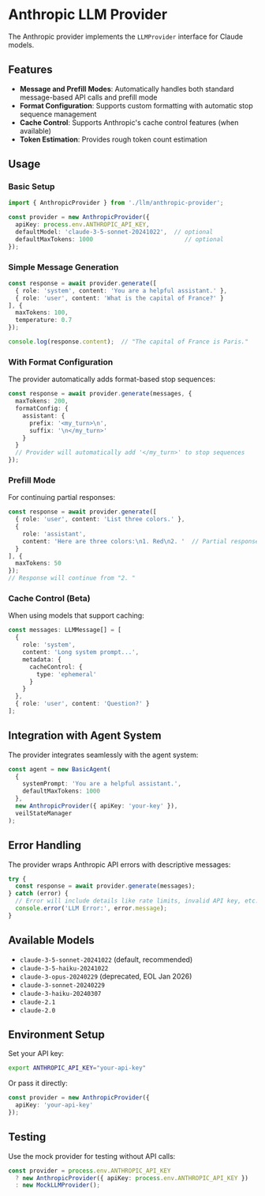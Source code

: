 # Anthropic LLM Provider

The Anthropic provider implements the `LLMProvider` interface for Claude models.

## Features

- **Message and Prefill Modes**: Automatically handles both standard message-based API calls and prefill mode
- **Format Configuration**: Supports custom formatting with automatic stop sequence management
- **Cache Control**: Supports Anthropic's cache control features (when available)
- **Token Estimation**: Provides rough token count estimation

## Usage

### Basic Setup

```typescript
import { AnthropicProvider } from './llm/anthropic-provider';

const provider = new AnthropicProvider({
  apiKey: process.env.ANTHROPIC_API_KEY,
  defaultModel: 'claude-3-5-sonnet-20241022',  // optional
  defaultMaxTokens: 1000                          // optional
});
```

### Simple Message Generation

```typescript
const response = await provider.generate([
  { role: 'system', content: 'You are a helpful assistant.' },
  { role: 'user', content: 'What is the capital of France?' }
], {
  maxTokens: 100,
  temperature: 0.7
});

console.log(response.content);  // "The capital of France is Paris."
```

### With Format Configuration

The provider automatically adds format-based stop sequences:

```typescript
const response = await provider.generate(messages, {
  maxTokens: 200,
  formatConfig: {
    assistant: {
      prefix: '<my_turn>\n',
      suffix: '\n</my_turn>'
    }
  }
  // Provider will automatically add '</my_turn>' to stop sequences
});
```

### Prefill Mode

For continuing partial responses:

```typescript
const response = await provider.generate([
  { role: 'user', content: 'List three colors.' },
  { 
    role: 'assistant', 
    content: 'Here are three colors:\n1. Red\n2. '  // Partial response
  }
], {
  maxTokens: 50
});
// Response will continue from "2. "
```

### Cache Control (Beta)

When using models that support caching:

```typescript
const messages: LLMMessage[] = [
  { 
    role: 'system', 
    content: 'Long system prompt...',
    metadata: {
      cacheControl: {
        type: 'ephemeral'
      }
    }
  },
  { role: 'user', content: 'Question?' }
];
```

## Integration with Agent System

The provider integrates seamlessly with the agent system:

```typescript
const agent = new BasicAgent(
  {
    systemPrompt: 'You are a helpful assistant.',
    defaultMaxTokens: 1000
  },
  new AnthropicProvider({ apiKey: 'your-key' }),
  veilStateManager
);
```

## Error Handling

The provider wraps Anthropic API errors with descriptive messages:

```typescript
try {
  const response = await provider.generate(messages);
} catch (error) {
  // Error will include details like rate limits, invalid API key, etc.
  console.error('LLM Error:', error.message);
}
```

## Available Models

- `claude-3-5-sonnet-20241022` (default, recommended)
- `claude-3-5-haiku-20241022`
- `claude-3-opus-20240229` (deprecated, EOL Jan 2026)
- `claude-3-sonnet-20240229`
- `claude-3-haiku-20240307`
- `claude-2.1`
- `claude-2.0`

## Environment Setup

Set your API key:

```bash
export ANTHROPIC_API_KEY="your-api-key"
```

Or pass it directly:

```typescript
const provider = new AnthropicProvider({
  apiKey: 'your-api-key'
});
```

## Testing

Use the mock provider for testing without API calls:

```typescript
const provider = process.env.ANTHROPIC_API_KEY 
  ? new AnthropicProvider({ apiKey: process.env.ANTHROPIC_API_KEY })
  : new MockLLMProvider();
```

